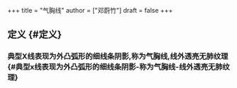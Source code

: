 +++
title = "气胸线"
author = ["邓蔚竹"]
draft = false
+++

## 定义 {#定义}


### 典型X线表现为外凸弧形的细线条阴影,称为气胸线,线外透亮无肺纹理 {#典型x线表现为外凸弧形的细线条阴影-称为气胸线-线外透亮无肺纹理}